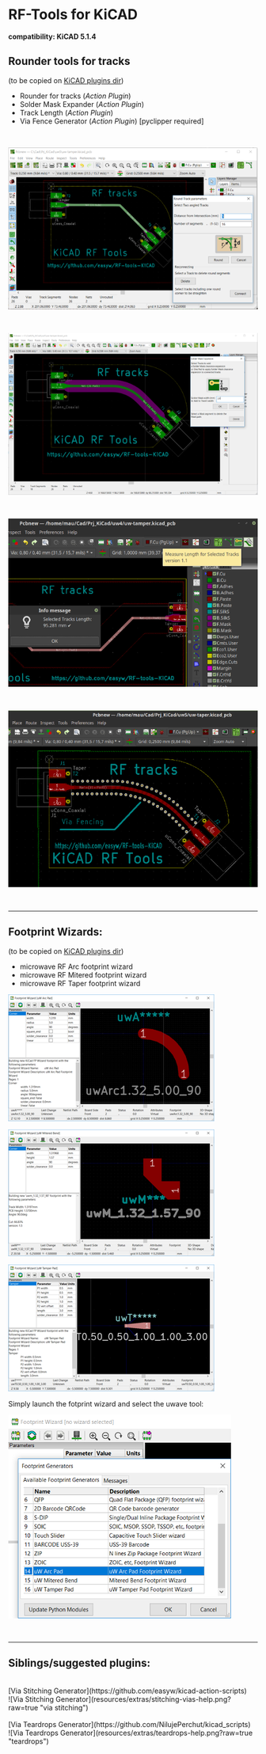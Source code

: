 # RF-Tools for KiCAD
**compatibility: KiCAD 5.1.4**

**<h2>Rounder tools for tracks</h2>**

(to be copied on [KiCAD plugins dir](https://github.com/KiCad/kicad-source-mirror/blob/master/Documentation/development/pcbnew-plugins.md#typical-plugin-structure--ppi_pi_struct))

* Rounder for tracks (*Action Plugin*)
* Solder Mask Expander (*Action Plugin*)
* Track Length (*Action Plugin*)
* Via Fence Generator (*Action Plugin*) [pyclipper required]

<br/>

[![Tracks Rounder](resources/tracks-rounder-preview.png?raw=true "Tracks Rounder")](resources/tracks-rounder.gif?raw=true "Tracks Rounder")

<br/>

[![Solder Mask Expander](resources/solder-mask-expander-preview.png?raw=true "Solder Mask Expander")](resources/solder-mask-expander.gif?raw=true "Solder Mask Expander")

<br/>

[![Track Lenght](resources/track-length-preview.png?raw=true "Track Lenght")](resources/track-length.png?raw=true "Track Lenght")

<br/>

[![Via Fence Generator](resources/via-fencing-preview.png?raw=true "Via Fence Generator")](resources/via-fencing.png?raw=true "Via Fence Generator")

<br/>
<hr>
<h2>Footprint Wizards:</h2>

(to be copied on [KiCAD plugins dir](https://github.com/KiCad/kicad-source-mirror/blob/master/Documentation/development/pcbnew-plugins.md#typical-plugin-structure--ppi_pi_struct))

* microwave RF Arc footprint wizard
* microwave RF Mitered footprint wizard
* microwave RF Taper footprint wizard


[![microwave RF Arc](resources/uwave-Arc-footprint-preview.png?raw=true "microwave RF Arc")](resources/uwave-Arc-footprint.gif?raw=true "microwave RF Arc")

[![microwave RF Mitered](resources/uwave-Mitered-footprint-preview.png?raw=true "microwave RF Mitered")](resources/uwave-Mitered-footprint.gif?raw=true "microwave RF Mitered")

[![microwave RF Taper](resources/uwave-Tamper-footprint-preview.png?raw=true "microwave RF Taper")](resources/uwave-Tamper-footprint.gif?raw=true "microwave RF Taper")

Simply launch the fotprint wizard and select the uwave tool:

![microwave RF Wizards](resources/uw-footprint-wizards.png?raw=true "microwave RF Wizards")

<br>
<hr>
<h2>Siblings/suggested plugins:</h2>
<br>
[Via Stitching Generator](https://github.com/easyw/kicad-action-scripts)
<br>
![Via Stitching Generator](resources/extras/stitching-vias-help.png?raw=true "via stitching")
<br>
<br>
[Via Teardrops Generator](https://github.com/NilujePerchut/kicad_scripts)
<br>
![Via Teardrops Generator](resources/extras/teardrops-help.png?raw=true "teardrops")
